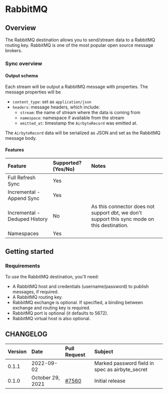 # RabbitMQ

## Overview

The RabbitMQ destination allows you to send/stream data to a RabbitMQ routing key. RabbitMQ is one of the most popular open source message brokers.

### Sync overview

#### Output schema

Each stream will be output a RabbitMQ message with properties. The message properties will be

* `content_type`: set as `application/json`
* `headers`: message headers, which include:
  * `stream`: the name of stream where the data is coming from
  * `namespace`: namespace if available from the stream
  * `emitted_at`: timestamp the `AirbyteRecord` was emitted at.

The `AirbyteRecord` data will be serialized as JSON and set as the RabbitMQ message body.

#### Features

| Feature | Supported?\(Yes/No\) | Notes |
| :--- | :--- | :--- |
| Full Refresh Sync | Yes |  |
| Incremental - Append Sync | Yes |  |
| Incremental - Deduped History | No | As this connector does not support dbt, we don't support this sync mode on this destination. |
| Namespaces | Yes |  |

## Getting started

### Requirements

To use the RabbitMQ destination, you'll need:

* A RabbitMQ host and credentials (username/password) to publish messages, if required.
* A RabbitMQ routing key.
* RabbitMQ exchange is optional. If specified, a binding between exchange and routing key is required.
* RabbitMQ port is optional (it defaults to 5672).
* RabbitMQ virtual host is also optional.

## CHANGELOG

| Version | Date | Pull Request | Subject |
| :--- | :--- | :--- | :--- |
| 0.1.1 | 2022-09-02 | [](https://github.com/airbytehq/airbyte/pull/) | Marked password field in spec as airbyte_secret |
| 0.1.0 | October 29, 2021 | [\#7560](https://github.com/airbytehq/airbyte/pull/7560) | Initial release |

